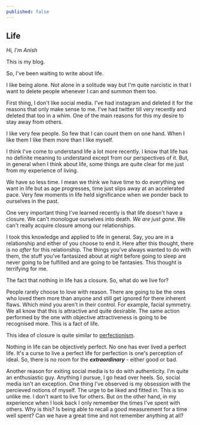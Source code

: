 ```yaml
---
published: false
---
```

## Life

_Hi, I'm Anish_

This is my blog.

So, I've been waiting to write about life. 

I like being alone. Not alone in a solitude way but I'm quite narcistic in that I want to delete people whenever I can and summon them too. 

First thing, I don't like social media. I've had instagram and deleted it for the reasons that only make sense to me. I've had twitter till very recently and deleted that too in a whim. 
One of the main reasons for this my desire to stay away from others. 

I like very few people. So few that I can count them on one hand. When I like them I like them more than I like myself.

I think I've come to understand life a lot more recently. I know that life has no definite meaning to understand except from our perspectives of it. But, in general when I think about life, some things are quite clear for me just from my experience of living.

We have so less time. I mean we think we have time to do everything we want in life but as age progresses, time just slips away at an accelerated pace.
Very few moments in life held significance when we ponder back to ourselves in the past. 

One very important thing I've learned recently is that life doesn't have a closure. We can't monologue ourselves into death. _We are just gone_.
We can't really acquire closure among our relationships. 

I took this knowledge and applied to life in general. Say, you are in a relationship and either of you choose to end it. Here after this thought, there is no _after_ for this relationship. The things you've always wanted to do with them, the stuff you've fantasized about at night before going to sleep are never going to be fulfilled and are going to be fantasies. This thought is terrifying for me.

The fact that nothing in life has a closure. So, what do we live for?

People rarely choose to love with reason. There are going to be the ones who loved them more than anyone and still get ignored for there inherent flaws. Which mind you aren't in their control. For example, facial symmetry. We all know that this is attractive and quite desirable. The same action performed by the one with objective attractiveness is going to be recognised more. This is a fact of life. 

This idea of closure is quite similar to [perfectionism](https://www.goodreads.com/quotes/882657-you-know-the-whole-thing-about-perfectionism-the-perfectionism-is).

Nothing in life can be objectively perfect. No one has ever lived a perfect life. It's a curse to live a perfect life for perfection is one's perception of ideal. So, there is no room for the **_extraordinary_** - either good or bad.

Another reason for exiting social media is to do with authenticity. I'm quite an enthusiastic guy. Anything I pursue, I go head over heels. So, social media isn't an exception. One thing I've observed is my obsession with the percieved notions of myself. The urge to be liked and fitted in. This is so unlike me. I don't want to live for others. But on the other hand, in my experience when I look back I only remember the times I've spent with others. Why is this? Is being able to recall a good measurement for a time well spent? Can we have a great time and not remember anything at all?

